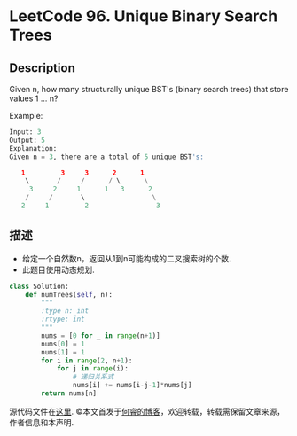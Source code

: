 # LeetCode 96. Unique Binary Search Trees

## Description

Given n, how many structurally unique BST's (binary search trees) that store values 1 ... n?

Example:

```python
Input: 3
Output: 5
Explanation:
Given n = 3, there are a total of 5 unique BST's:

   1         3     3      2      1
    \       /     /      / \      \
     3     2     1      1   3      2
    /     /       \                 \
   2     1         2                 3
```

## 描述

* 给定一个自然数n，返回从1到n可能构成的二叉搜索树的个数.
* 此题目使用动态规划.

```python
class Solution:
    def numTrees(self, n):
        """
        :type n: int
        :rtype: int
        """
        nums = [0 for _ in range(n+1)]
        nums[0] = 1
        nums[1] = 1
        for i in range(2, n+1):
            for j in range(i):
                # 递归关系式
                nums[i] += nums[i-j-1]*nums[j]
        return nums[n]
```

源代码文件在[这里](https://github.com/ruicore/Algorithm/blob/master/Leetcode/2018-12-27-96-Unique-Binary-Search-Trees.py).
©本文首发于[何睿的博客](https://www.ruicore.cn/leetcode-96-unique-binary-search-trees/)，欢迎转载，转载需保留文章来源，作者信息和本声明.
